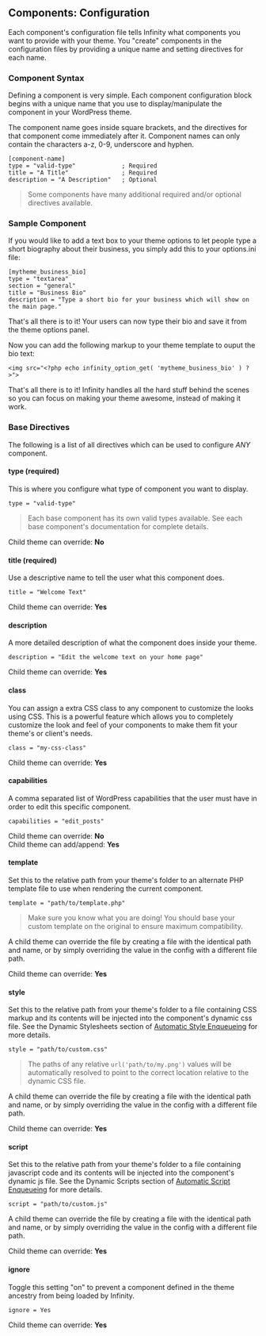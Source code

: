 ## Components: Configuration

Each component's configuration file tells Infinity what components you want to provide with
your theme. You "create" components in the configuration files by providing a unique name
and setting directives for each name.

<ul class="infinity-docs-menu"></ul>

### Component Syntax

Defining a component is very simple. Each component configuration block begins with a unique
name that you use to display/manipulate the component in your WordPress theme.

The component name goes inside square brackets, and the directives for that component come
immediately after it. Component names can only contain the characters a-z, 0-9, underscore
and hyphen.

	[component-name]
	type = "valid-type"				; Required
	title = "A Title"				; Required
	description = "A Description"	; Optional

> Some components have many additional required and/or optional directives available.

### Sample Component

If you would like to add a text box to your theme options to let people type
a short biography about their business, you simply add this to your options.ini file:

	[mytheme_business_bio]
	type = "textarea"
	section = "general"
	title = "Business Bio"
	description = "Type a short bio for your business which will show on the main page."

That's all there is to it! Your users can now type their bio and save it from the theme options
panel.

Now you can add the following markup to your theme template to ouput the bio text:

	<img src="<?php echo infinity_option_get( 'mytheme_business_bio' ) ?>">

That's all there is to it! Infinity handles all the hard stuff behind the scenes so you
can focus on making your theme awesome, instead of making it work.

### Base Directives

The following is a list of all directives which can be used to configure *ANY* component.

#### type (required)

This is where you configure what type of component you want to display.

	type = "valid-type"

> Each base component has its own valid types available. See each base component's documentation
for complete details.

Child theme can override: **No**

#### title (required)

Use a descriptive name to tell the user what this component does.

	title = "Welcome Text"

Child theme can override: **Yes**

#### description

A more detailed description of what the component does inside your theme.

	description = "Edit the welcome text on your home page"

Child theme can override: **Yes**

#### class

You can assign a extra CSS class to any component to customize the looks using CSS.
This is a powerful feature which allows you to completely customize the look and feel of
your components to make them fit your theme's or client's needs.

	class = "my-css-class"

Child theme can override: **Yes**

#### capabilities

A comma separated list of WordPress capabilities that the user must have in order to edit
this specific component.

	capabilities = "edit_posts"

Child theme can override: **No**<br />
Child theme can add/append: **Yes**

#### template

Set this to the relative path from your theme's folder to an alternate PHP template file
to use when rendering the current component.

	template = "path/to/template.php"

> Make sure you know what you are doing! You should base your custom template on the original
> to ensure maximum compatibility.

A child theme can override the file by creating a file with the identical path and name, or by
simply overriding the value in the config with a different file path.

Child theme can override: **Yes**

#### style

Set this to the relative path from your theme's folder to a file containing CSS markup
and its contents will be injected into the component's dynamic css file. See the Dynamic
Stylesheets section of [Automatic Style Enqueueing](infinity://admin:doc/config_style) for
more details.

	style = "path/to/custom.css"

> The paths of any relative `url('path/to/my.png')` values will be automatically resolved
  to point to the correct location relative to the dynamic CSS file.

A child theme can override the file by creating a file with the identical path and name, or by
simply overriding the value in the config with a different file path.

Child theme can override: **Yes**

#### script

Set this to the relative path from your theme's folder to a file containing javascript code
and its contents will be injected into the component's dynamic js file. See the Dynamic Scripts
section of [Automatic Script Enqueueing](infinity://admin:doc/config_script) for more details.

	script = "path/to/custom.js"

A child theme can override the file by creating a file with the identical path and name, or by
simply overriding the value in the config with a different file path.

Child theme can override: **Yes**

#### ignore

Toggle this setting "on" to prevent a component defined in the theme ancestry from being
loaded by Infinity.

	ignore = Yes

Child theme can override: **Yes**